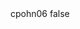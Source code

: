 <?xml version="1.0" encoding="UTF-8"?>
<CustomMetadata xmlns="http://soap.sforce.com/2006/04/metadata">
    <label>cpohn06</label>
    <protected>false</protected>
</CustomMetadata>
